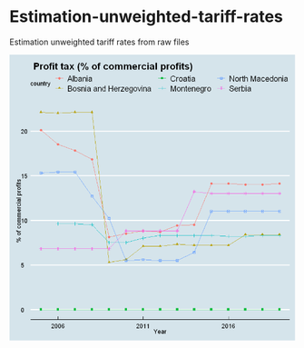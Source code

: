 # Estimation-unweighted-tariff-rates
Estimation unweighted tariff rates from raw files



<p aligh="center">
<img src="https://github.com/jordans78/WBSTATS_THE_ECONOMIST/blob/main/Documentation/ProfitTax.png" 
with="50%" height="50%"/> 
</p>                                                                                                                                   
          



